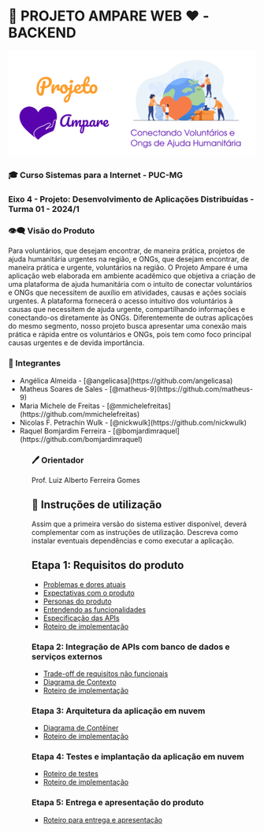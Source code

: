 # 🤲 PROJETO AMPARE WEB ❤️ - BACKEND

![Banner Projeto Ampare](/docs/figuras/banner-readme.png)

### 🎓 Curso Sistemas para a Internet - PUC-MG

### Eixo 4 - Projeto: Desenvolvimento de Aplicações Distribuídas - Turma 01 - 2024/1

### 👁️‍🗨️ Visão do Produto

Para voluntários, que desejam encontrar, de maneira prática, projetos de ajuda humanitária urgentes na região, e ONGs, que desejam encontrar, de maneira prática e urgente, voluntários na região. O Projeto Ampare é uma aplicação web elaborada em ambiente acadêmico que objetiva a criação de uma plataforma de ajuda humanitária com o intuito de conectar voluntários e ONGs que necessitem de auxílio em atividades, causas e ações sociais urgentes. A plataforma fornecerá o acesso intuitivo dos voluntários à causas que necessitem de ajuda urgente, compartilhando informações e conectando-os diretamente às ONGs. Diferentemente de outras aplicações do mesmo segmento, nosso projeto busca apresentar uma conexão mais prática e rápida entre os voluntários e ONGs, pois tem como foco principal causas urgentes e de devida importância.

### 🧠 Integrantes

<ul>
<li>Angélica Almeida - [@angelicasa](https://github.com/angelicasa)
<li>Matheus Soares de Sales - [@matheus-9](https://github.com/matheus-9)
<li>Maria Michele de Freitas - [@mmichelefreitas](https://github.com/mmichelefreitas)
<li>Nicolas F. Petrachin Wulk - [@nickwulk](https://github.com/nickwulk)
<li>Raquel Bomjardim Ferreira - [@bomjardimraquel](https://github.com/bomjardimraquel)
<ul>

### 🖊️ Orientador

Prof. Luiz Alberto Ferreira Gomes

## 📝 Instruções de utilização

Assim que a primeira versão do sistema estiver disponível, deverá complementar com as instruções de utilização. Descreva como instalar eventuais dependências e como executar a aplicação.

## Etapa 1: Requisitos do produto

- [Problemas e dores atuais](docs/problemas.md)
- [Expectativas com o produto](docs/expectativas.md)
- [Personas do produto](docs/personas.md)
- [Entendendo as funcionalidades](docs/funcionalidades.md)
- [Especificação das APIs](docs/apis.md)
- [Roteiro de implementação](docs/roteiro-de-implementacao.md)

### Etapa 2: Integração de APIs com banco de dados e serviços externos

- [Trade-off de requisitos não funcionais](docs/tradeoffs.md)
- [Diagrama de Contexto](docs/diagrama-de-contexto.md)
- [Roteiro de implementação](docs/roteiro-de-implementacao.md)

### Etapa 3: Arquitetura da aplicação em nuvem

- [Diagrama de Contêiner](docs/diagrama-de-conteiner.md)
- [Roteiro de implementação](docs/roteiro-de-implementacao.md)

### Etapa 4: Testes e implantação da aplicação em nuvem

- [Roteiro de testes](docs/roteiro-de-teste-e-deploy.md)
- [Roteiro de implementação](docs/roteiro-de-implementacao.md)

### Etapa 5: Entrega e apresentação do produto

- [Roteiro para entrega e apresentação](docs/roteiro-de-entrega-e-apresentacao.md)
